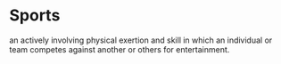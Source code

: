 # Sports
an actively involving physical exertion and skill in which an individual or team competes against another or others for entertainment.
